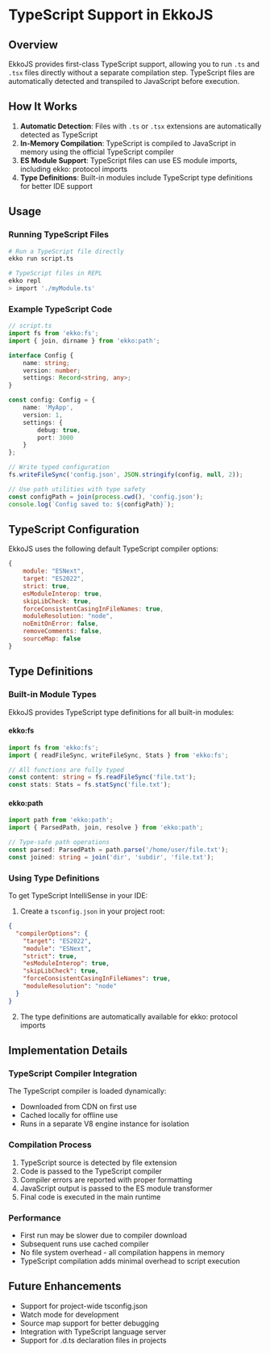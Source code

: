 # TypeScript Support in EkkoJS

## Overview

EkkoJS provides first-class TypeScript support, allowing you to run `.ts` and `.tsx` files directly without a separate compilation step. TypeScript files are automatically detected and transpiled to JavaScript before execution.

## How It Works

1. **Automatic Detection**: Files with `.ts` or `.tsx` extensions are automatically detected as TypeScript
2. **In-Memory Compilation**: TypeScript is compiled to JavaScript in memory using the official TypeScript compiler
3. **ES Module Support**: TypeScript files can use ES module imports, including ekko: protocol imports
4. **Type Definitions**: Built-in modules include TypeScript type definitions for better IDE support

## Usage

### Running TypeScript Files

```bash
# Run a TypeScript file directly
ekko run script.ts

# TypeScript files in REPL
ekko repl
> import './myModule.ts'
```

### Example TypeScript Code

```typescript
// script.ts
import fs from 'ekko:fs';
import { join, dirname } from 'ekko:path';

interface Config {
    name: string;
    version: number;
    settings: Record<string, any>;
}

const config: Config = {
    name: 'MyApp',
    version: 1,
    settings: {
        debug: true,
        port: 3000
    }
};

// Write typed configuration
fs.writeFileSync('config.json', JSON.stringify(config, null, 2));

// Use path utilities with type safety
const configPath = join(process.cwd(), 'config.json');
console.log(`Config saved to: ${configPath}`);
```

## TypeScript Configuration

EkkoJS uses the following default TypeScript compiler options:

```javascript
{
    module: "ESNext",
    target: "ES2022",
    strict: true,
    esModuleInterop: true,
    skipLibCheck: true,
    forceConsistentCasingInFileNames: true,
    moduleResolution: "node",
    noEmitOnError: false,
    removeComments: false,
    sourceMap: false
}
```

## Type Definitions

### Built-in Module Types

EkkoJS provides TypeScript type definitions for all built-in modules:

#### ekko:fs
```typescript
import fs from 'ekko:fs';
import { readFileSync, writeFileSync, Stats } from 'ekko:fs';

// All functions are fully typed
const content: string = fs.readFileSync('file.txt');
const stats: Stats = fs.statSync('file.txt');
```

#### ekko:path
```typescript
import path from 'ekko:path';
import { ParsedPath, join, resolve } from 'ekko:path';

// Type-safe path operations
const parsed: ParsedPath = path.parse('/home/user/file.txt');
const joined: string = join('dir', 'subdir', 'file.txt');
```

### Using Type Definitions

To get TypeScript IntelliSense in your IDE:

1. Create a `tsconfig.json` in your project root:
```json
{
  "compilerOptions": {
    "target": "ES2022",
    "module": "ESNext",
    "strict": true,
    "esModuleInterop": true,
    "skipLibCheck": true,
    "forceConsistentCasingInFileNames": true,
    "moduleResolution": "node"
  }
}
```

2. The type definitions are automatically available for ekko: protocol imports

## Implementation Details

### TypeScript Compiler Integration

The TypeScript compiler is loaded dynamically:
- Downloaded from CDN on first use
- Cached locally for offline use
- Runs in a separate V8 engine instance for isolation

### Compilation Process

1. TypeScript source is detected by file extension
2. Code is passed to the TypeScript compiler
3. Compiler errors are reported with proper formatting
4. JavaScript output is passed to the ES module transformer
5. Final code is executed in the main runtime

### Performance

- First run may be slower due to compiler download
- Subsequent runs use cached compiler
- No file system overhead - all compilation happens in memory
- TypeScript compilation adds minimal overhead to script execution

## Future Enhancements

- Support for project-wide tsconfig.json
- Watch mode for development
- Source map support for better debugging
- Integration with TypeScript language server
- Support for .d.ts declaration files in projects